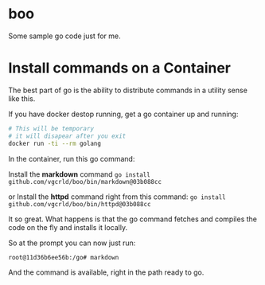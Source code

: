 # boo

Some sample go code just for me.

# Install commands on a Container

The best part of go is the ability to distribute commands in a utility sense like this.

If you have docker destop running, get a go container up and running:

```bash
# This will be temporary
# it will disapear after you exit
docker run -ti --rm golang
```

In the container, run this go command:

Install the **markdown** command
`go install github.com/vgcrld/boo/bin/markdown@03b088cc`

or Install the **httpd** command right from this command:
`go install github.com/vgcrld/boo/bin/httpd@03b088cc`

It so great. What happens is that the go command fetches and compiles
the code on the fly and installs it locally. 

So at the prompt you can now just run:

`root@11d36b6ee56b:/go# markdown`

And the command is available, right in the path ready to go.

